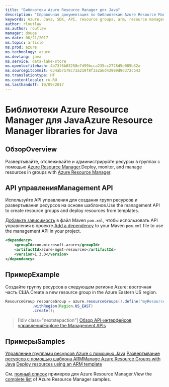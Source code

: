 ```yaml
---
title: "Библиотеки Azure Resource Manager для Java"
description: "Справочная документация по библиотекам Azure Resource Manager для Java"
keywords: Azure, Java, SDK, API, resource groups, arm, resource manager
author: rloutlaw
ms.author: routlaw
manager: douge
ms.date: 06/21/2017
ms.topic: article
ms.prod: azure
ms.technology: azure
ms.devlang: java
ms.service: data-lake-store
ms.openlocfilehash: 4b73f6b03258e7d99bcca235cc2728d5e085b32a
ms.sourcegitcommit: 634ab7578c73a219f8f3a2a6d43999d9d372cb43
ms.translationtype: HT
ms.contentlocale: ru-RU
ms.lasthandoff: 10/09/2017
---
```

# <a name="azure-resource-manager-libraries-for-java"></a><span data-ttu-id="8d1a2-104">Библиотеки Azure Resource Manager для Java</span><span class="sxs-lookup"><span data-stu-id="8d1a2-104">Azure Resource Manager libraries for Java</span></span>

## <a name="overview"></a><span data-ttu-id="8d1a2-105">Обзор</span><span class="sxs-lookup"><span data-stu-id="8d1a2-105">Overview</span></span>

<span data-ttu-id="8d1a2-106">Развертывайте, отслеживайте и администрируйте ресурсы в группах с помощью [Azure Resource Manager](https://docs.microsoft.com/en-us/azure/azure-resource-manager/resource-group-overview).</span><span class="sxs-lookup"><span data-stu-id="8d1a2-106">Deploy, monitor, and manage resources in groups with [Azure Resource Manager](https://docs.microsoft.com/en-us/azure/azure-resource-manager/resource-group-overview).</span></span>

## <a name="management-api"></a><span data-ttu-id="8d1a2-107">API управления</span><span class="sxs-lookup"><span data-stu-id="8d1a2-107">Management API</span></span>

<span data-ttu-id="8d1a2-108">Используйте API управления для создания групп ресурсов и развертывания ресурсов на основе шаблонов.</span><span class="sxs-lookup"><span data-stu-id="8d1a2-108">Use the management API to create resource groups and deploy resources from templates.</span></span>

<span data-ttu-id="8d1a2-109">[Добавьте зависимость](https://maven.apache.org/guides/getting-started/index.html#How_do_I_use_external_dependencies) в файл Maven `pom.xml`, чтобы использовать API управления в проекте.</span><span class="sxs-lookup"><span data-stu-id="8d1a2-109">[Add a dependency](https://maven.apache.org/guides/getting-started/index.html#How_do_I_use_external_dependencies) to your Maven `pom.xml` file to use the management API in your project.</span></span>


```XML
<dependency>
    <groupId>com.microsoft.azure</groupId>
    <artifactId>azure-mgmt-resources</artifactId>
    <version>1.3.0</version>
</dependency>
```

## <a name="example"></a><span data-ttu-id="8d1a2-110">Пример</span><span class="sxs-lookup"><span data-stu-id="8d1a2-110">Example</span></span>

<span data-ttu-id="8d1a2-111">Создайте группу ресурсов в следующем регионе Azure: восточная часть США.</span><span class="sxs-lookup"><span data-stu-id="8d1a2-111">Create a new resource group in the Azure Eastern US region.</span></span>

```java
ResourceGroup resourceGroup = azure.resourceGroups().define("myResourceGroup")
            .withRegion(Region.US_EAST)
            .create();
```

> [!div class="nextstepaction"]
> [<span data-ttu-id="8d1a2-112">Обзор API-интерфейсов управления</span><span class="sxs-lookup"><span data-stu-id="8d1a2-112">Explore the Management APIs</span></span>](/java/api/overview/azure/resources/managementapi)

## <a name="samples"></a><span data-ttu-id="8d1a2-113">Примеры</span><span class="sxs-lookup"><span data-stu-id="8d1a2-113">Samples</span></span>

<span data-ttu-id="8d1a2-114">[Управление группами ресурсов Azure с помощью Java][1] 
[Развертывание ресурсов с помощью шаблона ARM][2]</span><span class="sxs-lookup"><span data-stu-id="8d1a2-114">[Manage Azure Resource Groups with Java][1] 
[Deploy resources using an ARM template][2]</span></span>

[1]: https://github.com/Azure-Samples/resources-java-manage-resource-group
[2]: https://github.com/Azure-Samples/resources-java-deploy-using-arm-template

<span data-ttu-id="8d1a2-115">См. [полный список](https://azure.microsoft.com/resources/samples/?platform=java&term=resource) примеров для Azure Resource Manager.</span><span class="sxs-lookup"><span data-stu-id="8d1a2-115">View the [complete list](https://azure.microsoft.com/resources/samples/?platform=java&term=resource) of Azure Resource Manager samples.</span></span>
